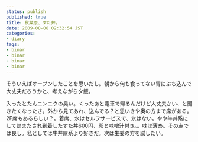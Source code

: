 ```yaml
---
status: publish
published: true
title: 秋葉原、すた丼。
date: 2009-08-08 02:32:54 JST
categories:
- diary
tags:
- binar
- binar
- binar
- binar
---
```

そういえばオープンしたことを思いだし。朝から何も食ってない胃にぶち込んで大丈夫だろうかと、考えながら夕飯。

入ったとたんニンニクの臭い。くったあと電車で帰るんだけど大丈夫かい、と聞きたくなったさ。外から見てあれ、込んでる？と思いきや奥の方まで席がある。2F席もあるらしい？。着席、水はセルフサービスで、氷はない。やや牛丼系にしてはまたされ到着したすた丼600円、卵と味噌汁付き。。味は薄め。その点では良し。私としては牛丼屋系より好きだ。次は生姜の方を試したい。
